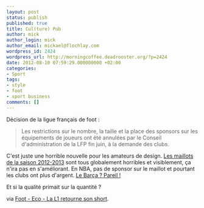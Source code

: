 ```yaml
---
layout: post
status: publish
published: true
title: Cul(ture) Pub
author: mick
author_login: mick
author_email: mickael@flochlay.com
wordpress_id: 2424
wordpress_url: http://morningcoffee.deadrooster.org/?p=2424
date: 2012-08-10 07:59:29.000000000 +02:00
categories:
- Sport
tags:
- style
- foot
- sport business
comments: []
---
```

Décision de la ligue français de foot :
<blockquote>Les restrictions sur le nombre, la taille et la place des sponsors sur les équipements de joueurs ont été annulées par le Conseil d'administration de la LFP fin juin, à la demande des clubs.</blockquote>
C'est juste une horrible nouvelle pour les amateurs de design. <a href="http://www.lequipemagazine.fr/EquipeMag/Reportages/PORTFOLIO_les-maillots-de-la-ligue-1-2012-2013.html">Les maillots de la saison 2012-2013</a> sont tous globalement horribles et visiblement, ça n'ira pas en s'améliorant. En NBA, pas de sponsor sur le maillot et pourtant les clubs ont plus d'argent. <a href="http://www.liberation.fr/sports/010161833-le-barca-et-l-unicef-la-morale-du-maillot">Le Barça ? Pareil !</a>

Et si la qualité primait sur la quantité ?

via <a href="http://www.lequipe.fr/Football/Actualites/La-l1-retourne-son-short/305042#xtor=RSS-1">Foot - Eco - La L1 retourne son short</a>.
